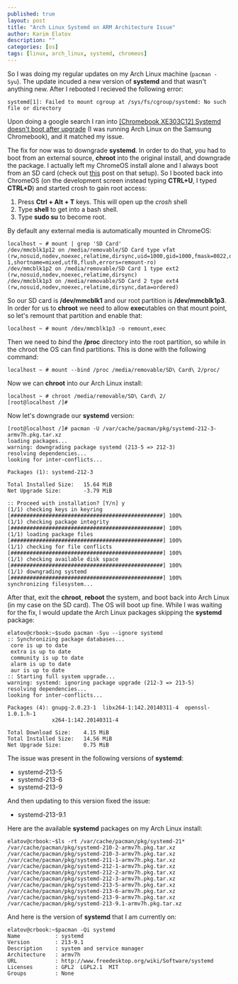 ```yaml
---
published: true
layout: post
title: "Arch Linux Systemd on ARM Architecture Issue"
author: Karim Elatov
description: ""
categories: [os]
tags: [linux, arch_linux, systemd, chromeos]
---
```

So I was doing my regular updates on my Arch Linux machine (`pacman -Syu`). The update incuded a new version of **systemd** and that wasn't anything new. After I rebooted I recieved the following error:

	systemd[1]: Failed to mount cgroup at /sys/fs/cgroup/systemd: No such file or directory
	
Upon doing a google search I ran into [[Chromebook XE303C12] Systemd doesn't boot after upgrade](http://archlinuxarm.org/forum/viewtopic.php?t=7330&p=40185) (I was running Arch Linux on the Samsung Chromebook), and it matched my issue. 

The fix for now was to downgrade **systemd**. In order to do that, you had to boot from an external source, **chroot** into the original install, and downgrade the package. I actually left my ChromeOS install alone and I always boot from an SD card (check out [this](/2014/02/install-arch-linux-samsung-chromebook/) post on that setup). So I booted back into ChromeOS (on the development screen instead typing **CTRL+U**, I typed **CTRL+D**) and started crosh to gain root access:

1. Press **Ctrl + Alt + T** keys. This will open up the *crosh* shell
2. Type **shell** to get into a bash shell.
3. Type **sudo su** to become root.

By default any external media is automatically mounted in ChromeOS:

	localhost ~ # mount | grep 'SD Card'
	/dev/mmcblk1p12 on /media/removable/SD Card type vfat (rw,nosuid,nodev,noexec,relatime,dirsync,uid=1000,gid=1000,fmask=0022,dmask=0022,codepage=437,iocharset=iso8859-1,shortname=mixed,utf8,flush,errors=remount-ro)
	/dev/mmcblk1p2 on /media/removable/SD Card 1 type ext2 (rw,nosuid,nodev,noexec,relatime,dirsync)
	/dev/mmcblk1p3 on /media/removable/SD Card 2 type ext4 (rw,nosuid,nodev,noexec,relatime,dirsync,data=ordered)
	
So our SD card is **/dev/mmcblk1** and our root partition is **/dev/mmcblk1p3**. In order for us to **chroot** we need to allow **exec**utables on that mount point, so let's remount that partition and enable that:

	localhost ~ # mount /dev/mmcblk1p3 -o remount,exec

Then we need to *bind* the **/proc** directory into the root partition, so while in the chroot the OS can find partitions. This is done with the following command:

	localhost ~ # mount --bind /proc /media/removable/SD\ Card\ 2/proc/

Now we can **chroot** into our Arch Linux install:

	localhost ~ # chroot /media/removable/SD\ Card\ 2/
	[root@localhost /]#
	
Now let's downgrade our **systemd** version:

	[root@localhost /]# pacman -U /var/cache/pacman/pkg/systemd-212-3-armv7h.pkg.tar.xz
	loading packages...
	warning: downgrading package systemd (213-5 => 212-3)
	resolving dependencies...
	looking for inter-conflicts...

	Packages (1): systemd-212-3

	Total Installed Size:   15.64 MiB
	Net Upgrade Size:       -3.79 MiB

	:: Proceed with installation? [Y/n] y
	(1/1) checking keys in keyring      [################################################] 100%
	(1/1) checking package integrity    [################################################] 100%
	(1/1) loading package files         [################################################] 100%
	(1/1) checking for file conflicts   [################################################] 100%
	(1/1) checking available disk space [################################################] 100%
	(1/1) downgrading systemd           [################################################] 100%
	synchronizing filesystem...
	
After that, exit the **chroot**, **reboot** the system, and boot back into Arch Linux (in my case on the SD card). The OS will boot up fine. While I was waiting for the fix, I would update the Arch Linux packages skipping the **systemd** package:

	elatov@crbook:~$sudo pacman -Syu --ignore systemd
	:: Synchronizing package databases...
	 core is up to date
	 extra is up to date
	 community is up to date
	 alarm is up to date
	 aur is up to date
	:: Starting full system upgrade...
	warning: systemd: ignoring package upgrade (212-3 => 213-5)
	resolving dependencies...
	looking for inter-conflicts...

	Packages (4): gnupg-2.0.23-1  libx264-1:142.20140311-4  openssl-1.0.1.h-1
				  x264-1:142.20140311-4

	Total Download Size:    4.15 MiB
	Total Installed Size:   14.56 MiB
	Net Upgrade Size:       0.75 MiB
	
The issue was present in the following versions of **systemd**:

- systemd-213-5
- systemd-213-6
- systemd-213-9

And then updating to this version fixed the issue:

- systemd-213-9.1

Here are the available **systemd** packages on my Arch Linux install:

	elatov@crbook:~$ls -rt /var/cache/pacman/pkg/systemd-21*
	/var/cache/pacman/pkg/systemd-210-2-armv7h.pkg.tar.xz
	/var/cache/pacman/pkg/systemd-210-3-armv7h.pkg.tar.xz
	/var/cache/pacman/pkg/systemd-211-1-armv7h.pkg.tar.xz
	/var/cache/pacman/pkg/systemd-212-1-armv7h.pkg.tar.xz
	/var/cache/pacman/pkg/systemd-212-2-armv7h.pkg.tar.xz
	/var/cache/pacman/pkg/systemd-212-3-armv7h.pkg.tar.xz
	/var/cache/pacman/pkg/systemd-213-5-armv7h.pkg.tar.xz
	/var/cache/pacman/pkg/systemd-213-6-armv7h.pkg.tar.xz
	/var/cache/pacman/pkg/systemd-213-9-armv7h.pkg.tar.xz
	/var/cache/pacman/pkg/systemd-213-9.1-armv7h.pkg.tar.xz

And here is the version of **systemd** that I am currently on:

	elatov@crbook:~$pacman -Qi systemd
	Name           : systemd
	Version        : 213-9.1
	Description    : system and service manager
	Architecture   : armv7h
	URL            : http://www.freedesktop.org/wiki/Software/systemd
	Licenses       : GPL2  LGPL2.1  MIT
	Groups         : None
